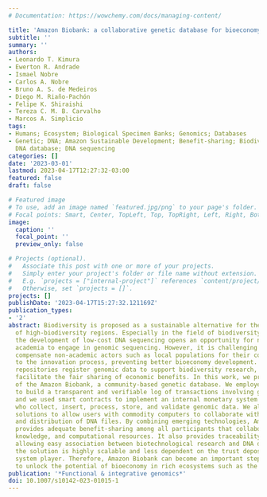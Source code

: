 ```yaml
---
# Documentation: https://wowchemy.com/docs/managing-content/

title: 'Amazon Biobank: a collaborative genetic database for bioeconomy development.'
subtitle: ''
summary: ''
authors:
- Leonardo T. Kimura
- Ewerton R. Andrade
- Ismael Nobre
- Carlos A. Nobre
- Bruno A. S. de Medeiros
- Diego M. Riaño-Pachón
- Felipe K. Shiraishi
- Tereza C. M. B. Carvalho
- Marcos A. Simplicio
tags:
- Humans; Ecosystem; Biological Specimen Banks; Genomics; Databases
- Genetic; DNA; Amazon Sustainable Development; Benefit-sharing; Biodiversity; Blockchain;
  DNA database; DNA sequencing
categories: []
date: '2023-03-01'
lastmod: 2023-04-17T12:27:32-03:00
featured: false
draft: false

# Featured image
# To use, add an image named `featured.jpg/png` to your page's folder.
# Focal points: Smart, Center, TopLeft, Top, TopRight, Left, Right, BottomLeft, Bottom, BottomRight.
image:
  caption: ''
  focal_point: ''
  preview_only: false

# Projects (optional).
#   Associate this post with one or more of your projects.
#   Simply enter your project's folder or file name without extension.
#   E.g. `projects = ["internal-project"]` references `content/project/deep-learning/index.md`.
#   Otherwise, set `projects = []`.
projects: []
publishDate: '2023-04-17T15:27:32.121169Z'
publication_types:
- '2'
abstract: Biodiversity is proposed as a sustainable alternative for the economic development
  of high-biodiversity regions. Especially in the field of biodiversity genomics,
  the development of low-cost DNA sequencing opens an opportunity for new actors beyond
  academia to engage in genomic sequencing. However, it is challenging to adequately
  compensate non-academic actors such as local populations for their contribution
  to the innovation process, preventing better bioeconomy development. Although many
  repositories register genomic data to support biodiversity research, they do not
  facilitate the fair sharing of economic benefits. In this work, we propose the creation
  of the Amazon Biobank, a community-based genetic database. We employed blockchain
  to build a transparent and verifiable log of transactions involving genomic data,
  and we used smart contracts to implement an internal monetary system for all participants
  who collect, insert, process, store, and validate genomic data. We also used peer-to-peer
  solutions to allow users with commodity computers to collaborate with the storage
  and distribution of DNA files. By combining emerging technologies, Amazon Biobank
  provides adequate benefit-sharing among all participants that collaborate with data,
  knowledge, and computational resources. It also provides traceability and auditability,
  allowing easy association between biotechnological research and DNA data. In addition,
  the solution is highly scalable and less dependent on the trust deposited in any
  system player. Therefore, Amazon Biobank can become an important stepping stone
  to unlock the potential of bioeconomy in rich ecosystems such as the Amazon Rainforest.
publication: '*Functional & integrative genomics*'
doi: 10.1007/s10142-023-01015-1
---
```

